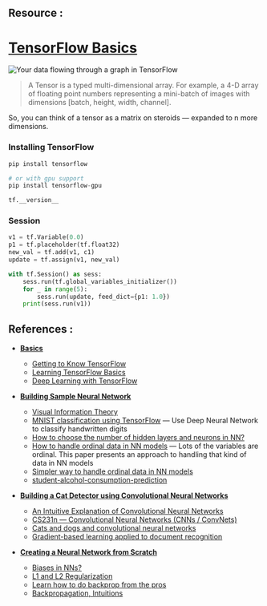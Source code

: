 ## Resource : 

# [TensorFlow Basics](https://medium.com/@curiousily/tensorflow-for-hackers-part-i-basics-2c46bc99c930)

![Your data flowing through a graph in TensorFlow](https://miro.medium.com/max/252/1*SmfhKWHXHVEMg8KqNaj-uw.gif)

> A Tensor is a typed multi-dimensional array. For example, a 4-D array of floating point numbers representing a mini-batch of images with dimensions [batch, height, width, channel].

So, you can think of a tensor as a matrix on steroids — expanded to n more dimensions.


### Installing TensorFlow

```python
pip install tensorflow

# or with gpu support
pip install tensorflow-gpu

tf.__version__
```

### Session

```python
v1 = tf.Variable(0.0)
p1 = tf.placeholder(tf.float32)
new_val = tf.add(v1, c1)
update = tf.assign(v1, new_val)

with tf.Session() as sess:
    sess.run(tf.global_variables_initializer())
    for _ in range(5):
        sess.run(update, feed_dict={p1: 1.0})
    print(sess.run(v1))
```





## References :

- **[Basics](https://medium.com/@curiousily/tensorflow-for-hackers-part-i-basics-2c46bc99c930)**
    - [Getting to Know TensorFlow](https://hackernoon.com/machine-learning-with-tensorflow-8873fdee2b68#.ehj5202b0)
    - [Learning TensorFlow Basics](http://learningtensorflow.com/lesson2/)
    - [Deep Learning with TensorFlow](https://bigdatauniversity.com/courses/deep-learning-tensorflow/)

- **[Building Sample Neural Network](https://medium.com/@curiousily/tensorflow-for-hackers-part-ii-building-simple-neural-network-2d6779d2f91b)**
    - [Visual Information Theory](https://colah.github.io/posts/2015-09-Visual-Information/)
    - [MNIST classification using TensorFlow](https://github.com/aymericdamien/TensorFlow-Examples/blob/master/notebooks/3_NeuralNetworks/multilayer_perceptron.ipynb) — Use Deep Neural Network to classify handwritten digits
    - [How to choose the number of hidden layers and neurons in NN?](https://stats.stackexchange.com/questions/181/how-to-choose-the-number-of-hidden-layers-and-nodes-in-a-feedforward-neural-netw/1097#1097)
    - [How to handle ordinal data in NN models](https://arxiv.org/abs/0704.1028) — Lots of the variables are ordinal. This paper presents an approach to handling that kind of data in NN models
    - [Simpler way to handle ordinal data in NN models](https://stackoverflow.com/questions/38375401/neural-network-ordinal-classification-for-age)
    - [student-alcohol-consumption-prediction](https://github.com/amanchoudhary/student-alcohol-consumption-prediction)

- **[Building a Cat Detector using Convolutional Neural Networks](https://medium.com/@curiousily/tensorflow-for-hackers-part-iii-convolutional-neural-networks-c077618e590b)**
    - [An Intuitive Explanation of Convolutional Neural Networks](https://ujjwalkarn.me/2016/08/11/intuitive-explanation-convnets/)
    - [CS231n — Convolutional Neural Networks (CNNs / ConvNets)](https://cs231n.github.io/convolutional-networks/)
    - [Cats and dogs and convolutional neural networks](http://www.subsubroutine.com/sub-subroutine/2016/9/30/cats-and-dogs-and-convolutional-neural-networks)
    - [Gradient-based learning applied to document recognition](http://yann.lecun.com/exdb/publis/pdf/lecun-01a.pdf)

- **[Creating a Neural Network from Scratch](https://medium.com/@curiousily/tensorflow-for-hackers-part-iv-neural-network-from-scratch-1a4f504dfa8)**
    - [Biases in NNs?](https://stackoverflow.com/questions/2480650/role-of-bias-in-neural-networks)
    - [L1 and L2 Regularization](http://www.chioka.in/differences-between-l1-and-l2-as-loss-function-and-regularization/)
    - [Learn how to do backprop from the pros](http://yann.lecun.com/exdb/publis/pdf/lecun-98b.pdf)
    - [Backpropagation, Intuitions](https://cs231n.github.io/optimization-2/)